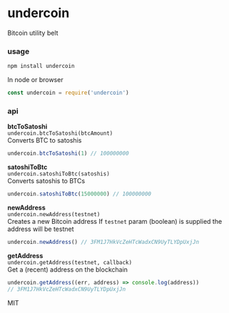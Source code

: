 # undercoin
Bitcoin utility belt

### usage

```bash
npm install undercoin
```
In node or browser
```javascript
const undercoin = require('undercoin')
```


### api

**btcToSatoshi**   
`undercoin.btcToSatoshi(btcAmount)`  
Converts BTC to satoshis

```javascript
undercoin.btcToSatoshi(1) // 100000000
```

**satoshiToBtc**   
`undercoin.satoshiToBtc(satoshis)`  
Converts satoshis to BTCs

```javascript
undercoin.satoshiToBtc(15000000) // 100000000
```

**newAddress**   
`undercoin.newAddress(testnet)`  
Creates a new Bitcoin address
If `testnet` param (boolean) is supplied the address will be testnet

```javascript
undercoin.newAddress() // 3FM1J7HkVcZeHTcWadxCN9UyTLYDpUxjJn
```

**getAddress**   
`undercoin.getAddress(testnet, callback)`  
Get a (recent) address on the blockchain

```javascript
undercoin.getAddress((err, address) => console.log(address))
// 3FM1J7HkVcZeHTcWadxCN9UyTLYDpUxjJn
```

MIT
